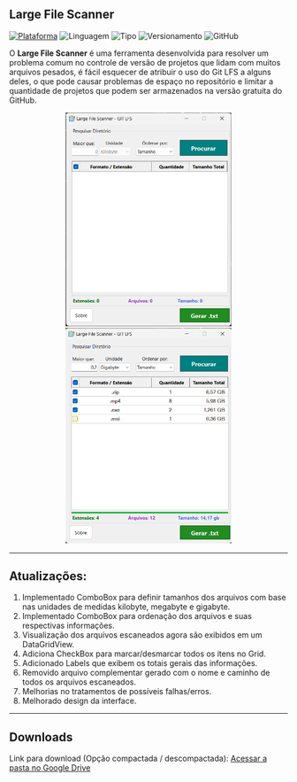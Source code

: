 ## Large File Scanner ##


[![Plataforma](https://img.shields.io/badge/Plataforma-Windows%20Forms-blue.svg)](https://docs.microsoft.com/pt-br/dotnet/desktop/winforms/?view=netframeworkdesktop-4.8) ![Linguagem](https://img.shields.io/badge/Linguagem-C%23-green.svg) ![Tipo](https://img.shields.io/badge/Tipo-Desktop-purple.svg) ![Versionamento](https://img.shields.io/badge/Versionamento-Git%20LFS-orange.svg) ![GitHub](https://img.shields.io/badge/GitHub-Repository-lightgrey.svg)


O **Large File Scanner** é uma ferramenta desenvolvida para resolver um problema comum no controle de versão de projetos que lidam com muitos arquivos pesados, é fácil esquecer de atribuir o uso do Git LFS a alguns deles, o que pode causar problemas de espaço no repositório e limitar a quantidade de projetos que podem ser armazenados na versão gratuita do GitHub.

<p align="center">
    <img src="imgsRefs/ex1.png" alt="Imagem de exemplo" width="300">
    <img src="imgsRefs/ex2.png" alt="Imagem de exemplo" width="300">
</p>

---
## Atualizações:

1. Implementado ComboBox para definir tamanhos dos arquivos com base nas unidades de medidas kilobyte, megabyte e gigabyte.
2. Implementado ComboBox para ordenação dos arquivos e suas respectivas informações.
3. Visualização dos arquivos escaneados agora são exibidos em um DataGridView.
4. Adiciona CheckBox para marcar/desmarcar todos os itens no Grid.
5. Adicionado Labels que exibem os totais gerais das informações. 
6. Removido arquivo complementar gerado com o nome e caminho de todos os arquivos escaneados.
7. Melhorias no tratamentos de possíveis falhas/erros.
8. Melhorado design da interface.

----
## Downloads

Link para download (Opção compactada / descompactada): [Acessar a pasta no Google Drive](https://drive.google.com/drive/folders/1ZXiUT-6_zyZfbp8qB5YeQ4UZjdzP7pHF)
